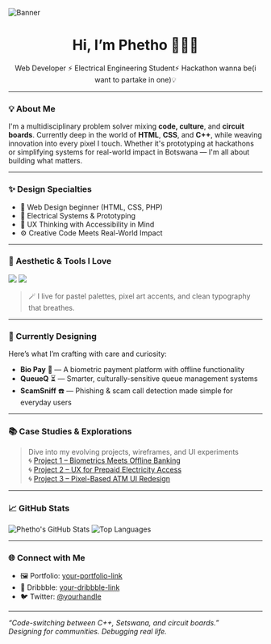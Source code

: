 <!-- Custom Pastel Banner -->
![Banner](https://i.pinimg.com/736x/ae/14/4e/ae144e31ae305a28a4cd956f66867438.jpg)

<h1 align="center">Hi, I’m Phetho 👩🏽‍💻</h1>
<p align="center">
  Web Developer ⚡ Electrical Engineering Student⚡  Hackathon wanna be(i want to partake in one)💡
</p>

---

### 💡 About Me
I'm a multidisciplinary problem solver mixing **code, culture**, and **circuit boards**. Currently deep in the world of **HTML**, **CSS**, and **C++**, while weaving innovation into every pixel I touch. Whether it's prototyping at hackathons or simplifying systems for real-world impact in Botswana — I'm all about building what matters.

---

### ✨ Design Specialties
- 🎨 Web Design beginner (HTML, CSS, PHP)
- 🔌 Electrical Systems & Prototyping
- 🧠 UX Thinking with Accessibility in Mind
- ⚙️ Creative Code Meets Real-World Impact

---

### 🎨 Aesthetic & Tools I Love
<img src="https://img.shields.io/badge/-Figma-EFDEF4?style=flat&logo=figma&logoColor=black"/>
<img src="https://img.shields.io/badge/-VSCode-EBD8F4?style=flat&logo=visualstudiocode&logoColor=black"/>


> 🪄 I live for pastel palettes, pixel art accents, and clean typography that breathes.

---

### 🔭 Currently Designing  
Here’s what I’m crafting with care and curiosity:

- **Bio Pay** 🧬 — A biometric payment platform with offline functionality  
- **QueueQ** ⏳ — Smarter, culturally-sensitive queue management systems  
- **ScamSniff** ☎️ — Phishing & scam call detection made simple for everyday users  

---

### 📚 Case Studies & Explorations
> Dive into my evolving projects, wireframes, and UI experiments  
🌀 [Project 1 – Biometrics Meets Offline Banking](#)  
🌀 [Project 2 – UX for Prepaid Electricity Access](#)  
🌀 [Project 3 – Pixel-Based ATM UI Redesign](#)  

---

### 📈 GitHub Stats

![Phetho's GitHub Stats](https://github-readme-stats.vercel.app/api?username=your-username&show_icons=true&theme=tokyonight&hide=prs)
![Top Languages](https://github-readme-stats.vercel.app/api/top-langs/?username=your-username&layout=compact&theme=tokyonight)

---

### 🌐 Connect with Me

- 🖼️ Portfolio: [your-portfolio-link](#)
- 🏡 Dribbble: [your-dribbble-link](#)
- 🐦 Twitter: [@yourhandle](#)

---

_“Code-switching between C++, Setswana, and circuit boards.”_  
_Designing for communities. Debugging real life._


